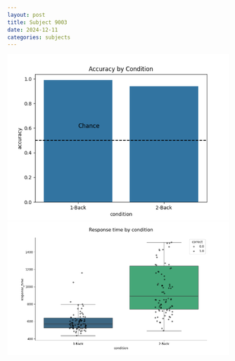 ```yaml
---
layout: post
title: Subject 9003
date: 2024-12-11
categories: subjects
---
```


![](data/9003/run-2/9003_ATS_acc.png)
![](data/9003/run-2/9003_ATS_rt.png)
